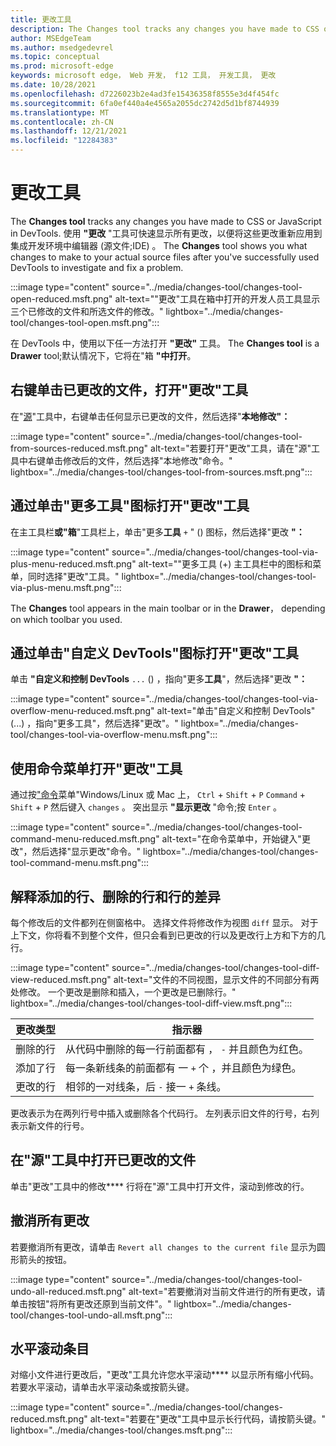 ```yaml
---
title: 更改工具
description: The Changes tool tracks any changes you have made to CSS or JavaScript in DevTools.
author: MSEdgeTeam
ms.author: msedgedevrel
ms.topic: conceptual
ms.prod: microsoft-edge
keywords: microsoft edge， Web 开发， f12 工具， 开发工具， 更改
ms.date: 10/28/2021
ms.openlocfilehash: d7226023b2e4ad3fe15436358f8555e3d4f454fc
ms.sourcegitcommit: 6fa0ef440a4e4565a2055dc2742d5d1bf8744939
ms.translationtype: MT
ms.contentlocale: zh-CN
ms.lasthandoff: 12/21/2021
ms.locfileid: "12284383"
---
```

# <a name="changes-tool"></a>更改工具

The **Changes tool** tracks any changes you have made to CSS or JavaScript in DevTools.  使用 **"更改** "工具可快速显示所有更改，以便将这些更改重新应用到集成开发环境中编辑器 (源文件;IDE) 。  The **Changes** tool shows you what changes to make to your actual source files after you've successfully used DevTools to investigate and fix a problem.

:::image type="content" source="../media/changes-tool/changes-tool-open-reduced.msft.png" alt-text="&quot;更改&quot;工具在箱中打开的开发人员工具显示三个已修改的文件和所选文件的修改。" lightbox="../media/changes-tool/changes-tool-open.msft.png":::

在 DevTools 中，使用以下任一方法打开 **"更改"** 工具。  The **Changes tool** is a **Drawer** tool;默认情况下，它将在"箱 **"中打开**。


<!-- ====================================================================== -->
## <a name="open-the-changes-tool-by-right-clicking-in-a-changed-file"></a>右键单击已更改的文件，打开"更改"工具

在"[源](../sources/index.md)"工具中，右键单击任何显示已更改的文件，然后选择"**本地修改"：**

:::image type="content" source="../media/changes-tool/changes-tool-from-sources-reduced.msft.png" alt-text="若要打开&quot;更改&quot;工具，请在&quot;源&quot;工具中右键单击修改后的文件，然后选择&quot;本地修改&quot;命令。" lightbox="../media/changes-tool/changes-tool-from-sources.msft.png":::


<!-- ====================================================================== -->
## <a name="open-the-changes-tool-by-clicking-the-more-tools-icon"></a>通过单击"更多工具"图标打开"更改"工具

在主工具栏**或"箱**"工具栏上，单击"更多**工具** `+` " () 图标，然后选择"更改 **"：**

:::image type="content" source="../media/changes-tool/changes-tool-via-plus-menu-reduced.msft.png" alt-text="&quot;更多工具 (+) 主工具栏中的图标和菜单，同时选择&quot;更改&quot;工具。" lightbox="../media/changes-tool/changes-tool-via-plus-menu.msft.png":::

The **Changes** tool appears in the main toolbar or in the **Drawer**， depending on which toolbar you used.


<!-- ====================================================================== -->
## <a name="open-the-changes-tool-by-clicking-the-customize-devtools-icon"></a>通过单击"自定义 DevTools"图标打开"更改"工具

单击 **"自定义和控制 DevTools** `...` () ，指向"更多**工具**"，然后选择"更改 **"：**

:::image type="content" source="../media/changes-tool/changes-tool-via-overflow-menu-reduced.msft.png" alt-text="单击&quot;自定义和控制 DevTools&quot; (...) ，指向&quot;更多工具&quot;，然后选择&quot;更改&quot;。" lightbox="../media/changes-tool/changes-tool-via-overflow-menu.msft.png":::


<!-- ====================================================================== -->
## <a name="open-the-changes-tool-by-using-the-command-menu"></a>使用命令菜单打开"更改"工具

通过按["命令](../command-menu/index.md)菜单"Windows/Linux 或 Mac 上， `Ctrl` + `Shift` + `P` `Command` + `Shift` + `P` 然后键入 `changes` 。  突出显示 **"显示更改** "命令;按 `Enter` 。

:::image type="content" source="../media/changes-tool/changes-tool-command-menu-reduced.msft.png" alt-text="在命令菜单中，开始键入&quot;更改&quot;，然后选择&quot;显示更改&quot;命令。" lightbox="../media/changes-tool/changes-tool-command-menu.msft.png":::


<!-- ====================================================================== -->
## <a name="interpret-added-lines-removed-lines-and-differences-in-a-line"></a>解释添加的行、删除的行和行的差异

每个修改后的文件都列在侧窗格中。  选择文件将修改作为视图 `diff` 显示。  对于上下文，你将看不到整个文件，但只会看到已更改的行以及更改行上方和下方的几行。

:::image type="content" source="../media/changes-tool/changes-tool-diff-view-reduced.msft.png" alt-text="文件的不同视图，显示文件的不同部分有两处修改。  一个更改是删除和插入，一个更改是已删除行。" lightbox="../media/changes-tool/changes-tool-diff-view.msft.png":::

| 更改类型 | 指示器 |
|---|--|
| 删除的行 | 从代码中删除的每一行前面都有 ， `-` 并且颜色为红色。 |
| 添加了行 | 每一条新线条的前面都有 一 `+` 个 ，并且颜色为绿色。 |
| 更改的行 | 相邻的一对线条，后 `-` 接一 `+` 条线。 |

更改表示为在两列行号中插入或删除各个代码行。  左列表示旧文件的行号，右列表示新文件的行号。


<!-- ====================================================================== -->
## <a name="open-a-changed-file-in-the-sources-tool"></a>在"源"工具中打开已更改的文件

单击"更改"工具中的修改**** 行将在"源"工具中[](../sources/index.md)打开文件，滚动到修改的行。


<!-- ====================================================================== -->
## <a name="undo-all-changes"></a>撤消所有更改

若要撤消所有更改，请单击 `Revert all changes to the current file` 显示为圆形箭头的按钮。

:::image type="content" source="../media/changes-tool/changes-tool-undo-all-reduced.msft.png" alt-text="若要撤消对当前文件进行的所有更改，请单击按钮&quot;将所有更改还原到当前文件&quot;。" lightbox="../media/changes-tool/changes-tool-undo-all.msft.png":::


<!-- ====================================================================== -->
## <a name="horizontally-scroll-entries"></a>水平滚动条目

对缩小文件进行更改后，"更改"工具允许您水平滚动**** 以显示所有缩小代码。  若要水平滚动，请单击水平滚动条或按箭头键。

:::image type="content" source="../media/changes-tool/changes-reduced.msft.png" alt-text="若要在&quot;更改&quot;工具中显示长行代码，请按箭头键。" lightbox="../media/changes-tool/changes.msft.png":::
